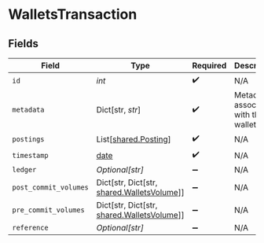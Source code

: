 # WalletsTransaction


## Fields

| Field                                                                              | Type                                                                               | Required                                                                           | Description                                                                        | Example                                                                            |
| ---------------------------------------------------------------------------------- | ---------------------------------------------------------------------------------- | ---------------------------------------------------------------------------------- | ---------------------------------------------------------------------------------- | ---------------------------------------------------------------------------------- |
| `id`                                                                               | *int*                                                                              | :heavy_check_mark:                                                                 | N/A                                                                                |                                                                                    |
| `metadata`                                                                         | Dict[str, *str*]                                                                   | :heavy_check_mark:                                                                 | Metadata associated with the wallet.                                               |                                                                                    |
| `postings`                                                                         | List[[shared.Posting](../../models/shared/posting.md)]                             | :heavy_check_mark:                                                                 | N/A                                                                                |                                                                                    |
| `timestamp`                                                                        | [date](https://docs.python.org/3/library/datetime.html#date-objects)               | :heavy_check_mark:                                                                 | N/A                                                                                |                                                                                    |
| `ledger`                                                                           | *Optional[str]*                                                                    | :heavy_minus_sign:                                                                 | N/A                                                                                |                                                                                    |
| `post_commit_volumes`                                                              | Dict[str, Dict[str, [shared.WalletsVolume](../../models/shared/walletsvolume.md)]] | :heavy_minus_sign:                                                                 | N/A                                                                                |                                                                                    |
| `pre_commit_volumes`                                                               | Dict[str, Dict[str, [shared.WalletsVolume](../../models/shared/walletsvolume.md)]] | :heavy_minus_sign:                                                                 | N/A                                                                                |                                                                                    |
| `reference`                                                                        | *Optional[str]*                                                                    | :heavy_minus_sign:                                                                 | N/A                                                                                | ref:001                                                                            |